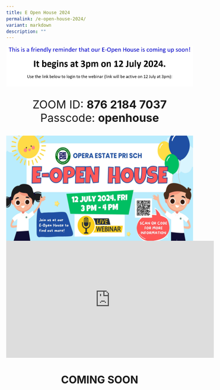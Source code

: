 ```yaml
---
title: E Open House 2024
permalink: /e-open-house-2024/
variant: markdown
description: ""
---
```

<img align="center" src="/images/openhousewebinar.jpg">
<p align="center" style="font-size: 30px;">ZOOM ID: <b>876 2184 7037</b><br>
	Passcode: <b>openhouse</b></p>


<img align="center" src="/images/openhouse24.jpg">

<center><iframe allowfullscreen="" allow="accelerometer; autoplay; clipboard-write; encrypted-media; gyroscope; picture-in-picture; web-share" frameborder="0" title="YouTube video player" src="https://www.youtube.com/embed/iYX8bbztbi0?si=5jw_LUkkPLCT64m2" height="315" width="560"></iframe>

<h1><center><b>COMING SOON<b></b></b></center></h1>

</center>